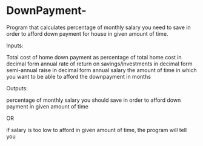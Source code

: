 # DownPayment-
Program that calculates percentage of monthly salary you need to save in order to afford down payment for house in given amount of time. 

Inputs: 

Total cost of home
down payment as percentage of total home cost in decimal form
annual rate of return on savings/investments in decimal form
semi-annual raise in decimal form
annual salary
the amount of time in which you want to be able to afford the downpayment in months

Outputs:

percentage of monthly salary you should save in order to afford down payment in given amount of time

OR

if salary is too low to afford in given amount of time, the program will tell you


